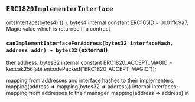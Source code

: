 ## `ERC1820ImplementerInterface`

ortsInterface(bytes4)'))`).
    bytes4 internal constant ERC165ID = 0x01ffc9a7;
Magic value which is returned if a contract




### `canImplementInterfaceForAddress(bytes32 interfaceHash, address addr) → bytes32` (external)

ther address.
    bytes32 internal constant ERC1820_ACCEPT_MAGIC =
        keccak256(abi.encodePacked("ERC1820_ACCEPT_MAGIC"));

mapping from addresses and interface hashes to their implementers.
    mapping(address => mapping(bytes32 => address)) internal interfaces;
mapping from addresses to their manager.
    mapping(address => address) in






